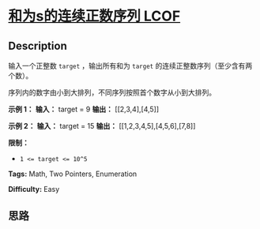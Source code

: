 # [和为s的连续正数序列 LCOF][title]

## Description

输入一个正整数 `target` ，输出所有和为 `target` 的连续正整数序列（至少含有两个数）。

序列内的数字由小到大排列，不同序列按照首个数字从小到大排列。



**示例 1：**
            **输入：** target = 9    **输出：** [[2,3,4],[4,5]]    

**示例 2：**
            **输入：** target = 15    **输出：** [[1,2,3,4,5],[4,5,6],[7,8]]    



**限制：**

  * `1 <= target <= 10^5`




**Tags:** Math, Two Pointers, Enumeration

**Difficulty:** Easy

## 思路

[title]: https://leetcode-cn.com/problems/he-wei-sde-lian-xu-zheng-shu-xu-lie-lcof
